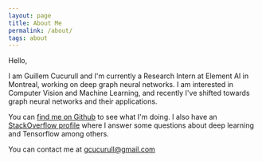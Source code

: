 ```yaml
---
layout: page
title: About Me
permalink: /about/
tags: about
---
```


Hello,

I am Guillem Cucurull and I'm currently a Research Intern at Element AI in Montreal, working on deep graph neural networks.
I am interested in Computer Vision and Machine Learning, and recently I've shifted towards graph neural networks and their applications.

You can [find me on Github](https://github.com/gcucurull) to see what I'm doing. I also have an [StackOverflow profile](http://stackoverflow.com/users/1738214/gcucurull?tab=profile) where I answer some questions about deep learning and Tensorflow among others.

You can contact me at gcucurull@gmail.com
